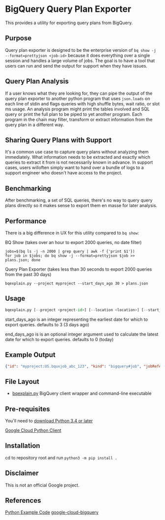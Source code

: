 # BigQuery Query Plan Exporter

This provides a utility for exporting query plans from BigQuery.

## Purpose

Query plan exporter is designed to be the enterprise version of `bq show -j --format=prettyjson <job-id>` because it does everything over a single session and handles a large volume of jobs. The goal is to have a tool that users can run and send the output for support when they have issues.


## Query Plan Analysis

If a user knows what they are looking for, they can pipe the output of the query plan exporter to another python program that uses `json.loads` on each line of stdin and flags queries with high shuffle bytes, wait ratio, or slot ms usage. An analysis program might print the tables involved and SQL query or print the full plan to be piped to yet another program. Each program in the chain may filter, transform or extract information from the query plan in a different way.

## Sharing Query Plans with Support 

It's a common use case to capture query plans without analyzing them immediately. What information needs to be extracted and exactly which queries to extract it from is not necessarily known in advance. In support cases, users willoften simply want to hand over a bundle of logs to a support engineer who doesn't have access to the project.

## Benchmarking

After benchmarking, a set of SQL queries, there's no way to query query plans directly so it makes sense to export them en masse for later analysis.


## Performance

There is a big difference in UX for this utility compared to `bq show`:

BQ Show (takes over an hour to export 2000 queries, no date filter)
```
jobs=$(bq ls -j -n 2000 | grep query | awk -f {'print $1'})
for job in $jobs; do bq show -j --format=prettyjson $job >> plans.json; done
```

Query Plan Exporter (takes less than 30 seconds to export 2000 queries from the past 30 days)
```
bqexplain.py --project myproject --start_days_ago 30 > plans.json
```


## Usage

```py
bqexplain.py [--project <project-id>] [--location <location>] [--start_days_ago <start_days_ago>] [--end_days_ago <end_days_ago>]
```

start_days_ago is an integer representing the earliest date for which to export queries. defaults to 3 (3 days ago)

end_days_ago is is an optional integer argument used to calculate the latest date for which to export queries. defaults to 0 (today)

## Example Output

```json
{"id": "myproject:US.bquxjob_abc_123", "kind": "bigquery#job", "jobReference": {"projectId": "myproject", "jobId": "bquxjob_abc_123", "location": "US"}, "state": "DONE", "statistics": {"creationTime": 1550158672196.0, "startTime": 1550158672356.0, "endTime": 1550158674386.0, "totalBytesProcessed": "3536280000", "totalSlotMs": "39898", "query": {"queryPlan": [{"name": "S00: Input", "id": "0", "startMs": "1550158672576", "endMs": "1550158674215", "waitRatioAvg": 0.5344180225281602, "waitMsAvg": "427", "waitRatioMax": 0.5857321652065082, "waitMsMax": "468", "readRatioAvg": 0.43679599499374216, "readMsAvg": "349", "readRatioMax": 1.0, "readMsMax": "799", "computeRatioAvg": 0.55819774718398, "computeMsAvg": "446", "computeRatioMax": 0.9912390488110138, "computeMsMax": "792", "writeRatioAvg": 0.007509386733416771, "writeMsAvg": "6", "writeRatioMax": 0.05131414267834793, "writeMsMax": "41", "shuffleOutputBytes": "35416", "shuffleOutputBytesSpilled": "0", "recordsRead": "116280000", "recordsWritten": "1292", "parallelInputs": "92", "completedParallelInputs": "92", "status": "COMPLETE", "steps": [{"kind": "READ", "substeps": ["$2:category, $3:sales_amt, $4:qty, $1:date", "FROM mydataset.mytable", "WHERE and(greater_or_equal($1, 17318), less($1, 17410))"]}, {"kind": "AGGREGATE", "substeps": ["GROUP BY $30 := $2", "$20 := SUM($3)", "$21 := SUM($4)"]}, {"kind": "WRITE", "substeps": ["$30, $20, $21", "TO __stage00_output", "BY HASH($30)"]}]}, {"name": "S01: Output", "id": "1", "startMs": "1550158674245", "endMs": "1550158674298", "inputStages": ["0"], "waitRatioAvg": 0.0, "waitMsAvg": "0", "waitRatioMax": 0.0012515644555694619, "waitMsMax": "1", "readRatioAvg": 0.0, "readMsAvg": "0", "readRatioMax": 0.0, "readMsMax": "0", "computeRatioAvg": 0.006257822277847309, "computeMsAvg": "5", "computeRatioMax": 0.007509386733416771, "computeMsMax": "6", "writeRatioAvg": 0.007509386733416771, "writeMsAvg": "6", "writeRatioMax": 0.012515644555694618, "writeMsMax": "10", "shuffleOutputBytes": "289", "shuffleOutputBytesSpilled": "0", "recordsRead": "1292", "recordsWritten": "17", "parallelInputs": "9", "completedParallelInputs": "9", "status": "COMPLETE", "steps": [{"kind": "READ", "substeps": ["$30, $20, $21", "FROM __stage00_output"]}, {"kind": "AGGREGATE", "substeps": ["GROUP BY $40 := $30", "$10 := SUM($20)", "$11 := SUM($21)"]}, {"kind": "WRITE", "substeps": ["$10, $11", "TO __stage01_output"]}]}], "estimatedBytesProcessed": "3536280000", "timeline": [{"elapsedMs": "718", "totalSlotMs": "338", "pendingUnits": "87", "completedUnits": "5", "activeUnits": "87"}, {"elapsedMs": "1222", "totalSlotMs": "11368", "pendingUnits": "58", "completedUnits": "34", "activeUnits": "87"}, {"elapsedMs": "1999", "totalSlotMs": "55812", "pendingUnits": "0", "completedUnits": "101", "activeUnits": "6"}], "totalPartitionsProcessed": "92", "totalBytesProcessed": "3536280000", "totalBytesBilled": "3536846848", "billingTier": 1, "totalSlotMs": "39898", "cacheHit": false, "referencedTables": [{"projectId": "myproject", "datasetId": "mydataset", "tableId": "mytable"}], "statementType": "SELECT"}}, "configuration": {"jobType": "QUERY", "query": {"query": "select sum(sales_amt) sales_amt, sum(qty) qty\nfrom mydataset.mytable\nwhere date >= '2017-06-01' and date < '2017-09-01'\ngroup by category\n", "destinationTable": {"projectId": "myproject", "datasetId": "_abc123", "tableId": "anonabc123"}, "createDisposition": "CREATE_IF_NEEDED", "writeDisposition": "WRITE_TRUNCATE", "priority": "INTERACTIVE", "allowLargeResults": false, "useQueryCache": true, "useLegacySql": false}}, "status": {"state": "DONE"}, "user_email": "user@example.com"}
```


## File Layout
- [bqexplain.py](bqutil/bqexplain.py) BigQuery client wrapper and command-line executable


## Pre-requisites

You'll need to [download Python 3.4 or later](https://www.python.org/downloads/)

[Google Cloud Python Client](https://github.com/googleapis/google-cloud-python)


## Installation

cd to repository root and run `python3 -m pip install .`


## Disclaimer

This is not an official Google project.


## References

[Python Example Code](https://github.com/GoogleCloudPlatform/python-docs-samples)
[google-cloud-bigquery](https://pypi.org/project/google-cloud-bigquery/)

